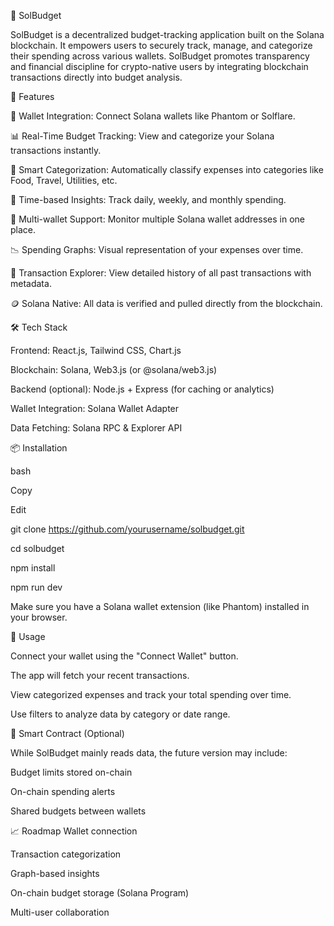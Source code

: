 💸 SolBudget

SolBudget is a decentralized budget-tracking application built on the Solana blockchain. It empowers users to securely track, manage, and categorize their spending across various wallets. SolBudget promotes transparency and financial discipline for crypto-native users by integrating blockchain transactions directly into budget analysis.

🚀 Features

🔐 Wallet Integration: Connect Solana wallets like Phantom or Solflare.

📊 Real-Time Budget Tracking: View and categorize your Solana transactions instantly.

🧠 Smart Categorization: Automatically classify expenses into categories like Food, Travel, Utilities, etc.

📅 Time-based Insights: Track daily, weekly, and monthly spending.

📁 Multi-wallet Support: Monitor multiple Solana wallet addresses in one place.

📉 Spending Graphs: Visual representation of your expenses over time.

🧾 Transaction Explorer: View detailed history of all past transactions with metadata.

🪙 Solana Native: All data is verified and pulled directly from the blockchain.

🛠️ Tech Stack

Frontend: React.js, Tailwind CSS, Chart.js

Blockchain: Solana, Web3.js (or @solana/web3.js)

Backend (optional): Node.js + Express (for caching or analytics)

Wallet Integration: Solana Wallet Adapter

Data Fetching: Solana RPC & Explorer API

📦 Installation

bash

Copy

Edit

git clone https://github.com/yourusername/solbudget.git

cd solbudget

npm install

npm run dev

Make sure you have a Solana wallet extension (like Phantom) installed in your browser.

🔗 Usage

Connect your wallet using the "Connect Wallet" button.

The app will fetch your recent transactions.

View categorized expenses and track your total spending over time.

Use filters to analyze data by category or date range.


🧱 Smart Contract (Optional)

While SolBudget mainly reads data, the future version may include:

Budget limits stored on-chain

On-chain spending alerts

Shared budgets between wallets

📈 Roadmap
 Wallet connection

 Transaction categorization

 Graph-based insights

 On-chain budget storage (Solana Program)

 Multi-user collaboration

